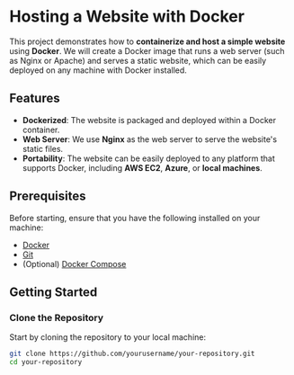 # Hosting a Website with Docker

This project demonstrates how to **containerize and host a simple website** using **Docker**. We will create a Docker image that runs a web server (such as Nginx or Apache) and serves a static website, which can be easily deployed on any machine with Docker installed.

## Features
- **Dockerized**: The website is packaged and deployed within a Docker container.
- **Web Server**: We use **Nginx** as the web server to serve the website's static files.
- **Portability**: The website can be easily deployed to any platform that supports Docker, including **AWS EC2**, **Azure**, or **local machines**.

## Prerequisites

Before starting, ensure that you have the following installed on your machine:
- [Docker](https://www.docker.com/get-started)
- [Git](https://git-scm.com/)
- (Optional) [Docker Compose](https://docs.docker.com/compose/)

## Getting Started

### Clone the Repository

Start by cloning the repository to your local machine:

```bash
git clone https://github.com/yourusername/your-repository.git
cd your-repository

